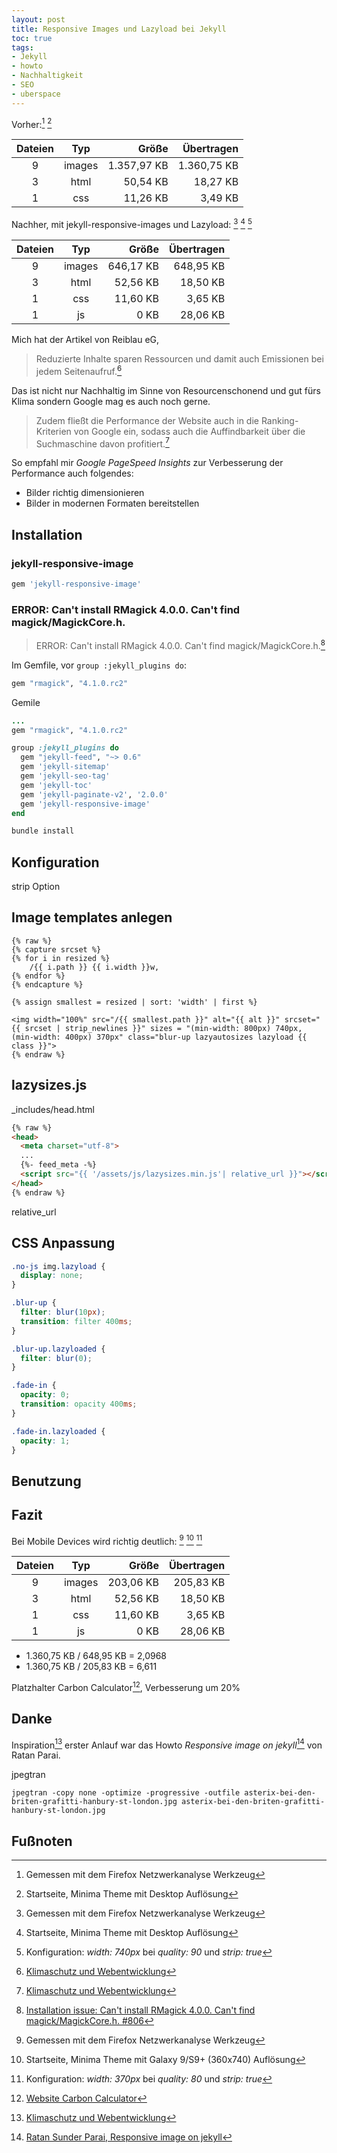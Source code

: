 ```yaml
---
layout: post
title: Responsive Images und Lazyload bei Jekyll
toc: true
tags:
- Jekyll
- howto
- Nachhaltigkeit
- SEO
- uberspace
---
```


Vorher:[^fnet] [^front]

|Dateien | Typ   | Größe       | Übertragen  |
|:------:|:-----:|------------:|------------:|
| 9      |images | 1.357,97 KB | 1.360,75 KB |
|3       |html   |    50,54 KB |    18,27 KB |
|1       |css    |   11,26 KB  |     3,49 KB |

Nachher, mit jekyll-responsive-images und Lazyload: [^fnet] [^front] [^conf] 

|Dateien | Typ   | Größe       | Übertragen  |
|:------:|:-----:|------------:|------------:|
| 9      |images |   646,17 KB |   648,95 KB |
| 3      |html   |    52,56 KB |    18,50 KB |
| 1      |css    |    11,60 KB |     3,65 KB |
| 1      |js     |        0 KB |    28,06 KB |


Mich hat der Artikel von Reiblau eG, 

> Reduzierte Inhalte sparen Ressourcen und damit auch Emissionen bei jedem Seitenaufruf.[^rbklima]    

Das ist nicht nur Nachhaltig im Sinne von Resourcenschonend und gut fürs Klima
sondern Google mag es auch noch gerne.

> Zudem fließt die Performance der Website auch in die Ranking-Kriterien 
> von Google ein, sodass auch die Auffindbarkeit über die Suchmaschine davon profitiert.[^rbklima]

So empfahl mir *Google PageSpeed Insights* zur Verbesserung der Performance auch folgendes:
- Bilder richtig dimensionieren
- Bilder in modernen Formaten bereitstellen



<!--break-->

## Installation

### jekyll-responsive-image 

```ruby
gem 'jekyll-responsive-image'
```

### ERROR: Can't install RMagick 4.0.0. Can't find magick/MagickCore.h.

> ERROR: Can't install RMagick 4.0.0. Can't find magick/MagickCore.h.[^rmagick]


Im Gemfile, vor `group :jekyll_plugins do`:

```ruby
gem "rmagick", "4.1.0.rc2"
```

Gemile

```ruby
...
gem "rmagick", "4.1.0.rc2"

group :jekyll_plugins do
  gem "jekyll-feed", "~> 0.6"
  gem 'jekyll-sitemap'
  gem 'jekyll-seo-tag'
  gem 'jekyll-toc'
  gem 'jekyll-paginate-v2', '2.0.0'
  gem 'jekyll-responsive-image'
end
```

```bash
bundle install
```

## Konfiguration

strip Option

## Image templates anlegen

```liquid
{% raw %}
{% capture srcset %}
{% for i in resized %}
    /{{ i.path }} {{ i.width }}w,
{% endfor %}
{% endcapture %}

{% assign smallest = resized | sort: 'width' | first %}

<img width="100%" src="/{{ smallest.path }}" alt="{{ alt }}" srcset="{{ srcset | strip_newlines }}" sizes = "(min-width: 800px) 740px, (min-width: 400px) 370px" class="blur-up lazyautosizes lazyload {{ class }}">
{% endraw %}
```

## lazysizes.js

_includes/head.html


```html
{% raw %}
<head>
  <meta charset="utf-8">
  ...
  {%- feed_meta -%}
  <script src="{{ '/assets/js/lazysizes.min.js'| relative_url }}"></script>   
</head>
{% endraw %}
```


relative_url

## CSS Anpassung

```css
.no-js img.lazyload {
  display: none;
}

.blur-up {
  filter: blur(10px);
  transition: filter 400ms;
}

.blur-up.lazyloaded {
  filter: blur(0);
}

.fade-in {
  opacity: 0;
  transition: opacity 400ms;
}

.fade-in.lazyloaded {
  opacity: 1;
}
```

## Benutzung

## Fazit

Bei Mobile Devices wird richtig deutlich: [^fnet] [^frontm] [^confm]

|Dateien | Typ   | Größe       | Übertragen  |
|:------:|:-----:|------------:|------------:|
| 9      |images |   203,06 KB |   205,83 KB |
| 3      |html   |    52,56 KB |    18,50 KB |
|1       |css    |    11,60 KB |     3,65 KB |
|1       |js     |        0 KB |    28,06 KB |


* 1.360,75 KB / 648,95 KB = 2,0968
* 1.360,75 KB / 205,83 KB = 6,611


Platzhalter Carbon Calculator[^ccalc], Verbesserung um 20%

## Danke

Inspiration[^rbklima] erster Anlauf war das Howto *Responsive image on jekyll*[^ratan] von Ratan Parai.

jpegtran

```
jpegtran -copy none -optimize -progressive -outfile asterix-bei-den-briten-grafitti-hanbury-st-london.jpg asterix-bei-den-briten-grafitti-hanbury-st-london.jpg
```

## Fußnoten

[^front]: Startseite, Minima Theme mit Desktop Auflösung  
[^fnet]: Gemessen mit dem Firefox Netzwerkanalyse Werkzeug  
[^conf]: Konfiguration: *width: 740px* bei *quality: 90* und *strip: true*
[^rmagick]: [Installation issue: Can't install RMagick 4.0.0. Can't find magick/MagickCore.h. #806](https://github.com/rmagick/rmagick/issues/806#issuecomment-535301931)
[^rbklima]: [Klimaschutz und Webentwicklung](https://reinblau.coop/blog/klimaschutz-und-webentwicklung/)
[^ratan]: [Ratan Sunder Parai, Responsive image on jekyll](https://www.ratanparai.com/jekyll/Responsive-image-on-jekyll/)
[^ccalc]: [Website Carbon Calculator](https://www.websitecarbon.com/)
[^frontm]: Startseite, Minima Theme mit Galaxy 9/S9+ (360x740) Auflösung 
[^confm]: Konfiguration: *width: 370px* bei *quality: 80* und *strip: true*
